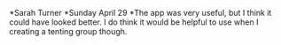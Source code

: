 *Sarah Turner
*Sunday April 29
*The app was very useful, but I think it could have looked better. I do think it would be helpful to use when I creating a tenting group though. 
